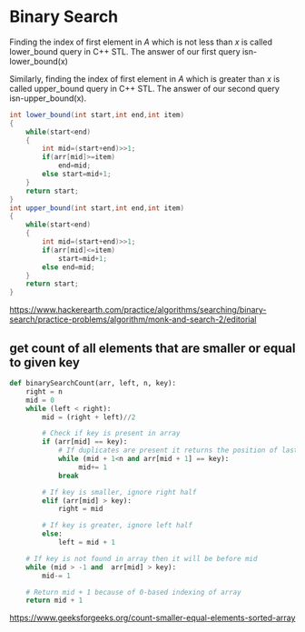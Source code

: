 # Binary Search

Finding the index of first element in *A* which is not less than *x* is called lower_bound query in C++ STL. The answer of our first query isn-lower_bound(x)

Similarly, finding the index of first element in *A* which is greater than *x* is called upper_bound query in C++ STL. The answer of our second query isn-upper_bound(x).

```java
int lower_bound(int start,int end,int item)
{
    while(start<end)
    {
        int mid=(start+end)>>1;
        if(arr[mid]>=item)
            end=mid;
        else start=mid+1;
    }
    return start;
}
int upper_bound(int start,int end,int item)
{
    while(start<end)
    {
        int mid=(start+end)>>1;
        if(arr[mid]<=item)
            start=mid+1;
        else end=mid;
    }
    return start;
}
```

<https://www.hackerearth.com/practice/algorithms/searching/binary-search/practice-problems/algorithm/monk-and-search-2/editorial>

## get count of all elements that are smaller or equal to given key

```python
def binarySearchCount(arr, left, n, key):
    right = n
    mid = 0
    while (left < right):
        mid = (right + left)//2

        # Check if key is present in array
        if (arr[mid] == key):
            # If duplicates are present it returns the position of last element
            while (mid + 1<n and arr[mid + 1] == key):
                 mid+= 1
            break

        # If key is smaller, ignore right half
        elif (arr[mid] > key):
            right = mid

        # If key is greater, ignore left half
        else:
            left = mid + 1

    # If key is not found in array then it will be before mid
    while (mid > -1 and  arr[mid] > key):
        mid-= 1

    # Return mid + 1 because of 0-based indexing of array
    return mid + 1
```

<https://www.geeksforgeeks.org/count-smaller-equal-elements-sorted-array>
